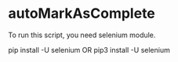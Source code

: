 # autoMarkAsComplete

To run this script, you need selenium module.

pip install -U selenium
          OR
pip3 install -U selenium
